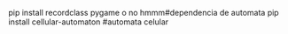 pip install recordclass pygame o no hmmm#dependencia de automata
pip install cellular-automaton #automata celular
